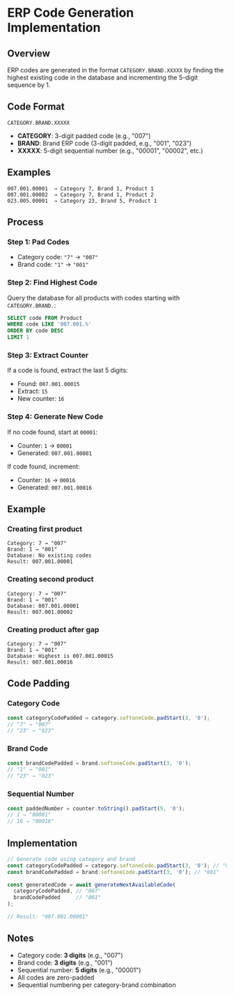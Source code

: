 # ERP Code Generation Implementation

## Overview
ERP codes are generated in the format `CATEGORY.BRAND.XXXXX` by finding the highest existing code in the database and incrementing the 5-digit sequence by 1.

## Code Format
```
CATEGORY.BRAND.XXXXX
```
- **CATEGORY**: 3-digit padded code (e.g., "007")
- **BRAND**: Brand ERP code (3-digit padded, e.g., "001", "023")
- **XXXXX**: 5-digit sequential number (e.g., "00001", "00002", etc.)

## Examples
```
007.001.00001  → Category 7, Brand 1, Product 1
007.001.00002  → Category 7, Brand 1, Product 2
023.005.00001  → Category 23, Brand 5, Product 1
```

## Process

### Step 1: Pad Codes
- Category code: `"7"` → `"007"`
- Brand code: `"1"` → `"001"`

### Step 2: Find Highest Code
Query the database for all products with codes starting with `CATEGORY.BRAND.`:
```sql
SELECT code FROM Product 
WHERE code LIKE '007.001.%' 
ORDER BY code DESC 
LIMIT 1
```

### Step 3: Extract Counter
If a code is found, extract the last 5 digits:
- Found: `007.001.00015`
- Extract: `15`
- New counter: `16`

### Step 4: Generate New Code
If no code found, start at `00001`:
- Counter: `1` → `00001`
- Generated: `007.001.00001`

If code found, increment:
- Counter: `16` → `00016`
- Generated: `007.001.00016`

## Example

### Creating first product
```
Category: 7 → "007"
Brand: 1 → "001"
Database: No existing codes
Result: 007.001.00001
```

### Creating second product
```
Category: 7 → "007"
Brand: 1 → "001"
Database: 007.001.00001
Result: 007.001.00002
```

### Creating product after gap
```
Category: 7 → "007"
Brand: 1 → "001"
Database: Highest is 007.001.00015
Result: 007.001.00016
```

## Code Padding

### Category Code
```typescript
const categoryCodePadded = category.softoneCode.padStart(3, '0');
// "7" → "007"
// "23" → "023"
```

### Brand Code
```typescript
const brandCodePadded = brand.softoneCode.padStart(3, '0');
// "1" → "001"
// "23" → "023"
```

### Sequential Number
```typescript
const paddedNumber = counter.toString().padStart(5, '0');
// 1 → "00001"
// 16 → "00016"
```

## Implementation

```typescript
// Generate code using category and brand
const categoryCodePadded = category.softoneCode.padStart(3, '0'); // "007"
const brandCodePadded = brand.softoneCode.padStart(3, '0'); // "001"

const generatedCode = await generateNextAvailableCode(
  categoryCodePadded, // "007"
  brandCodePadded     // "001"
);

// Result: "007.001.00001"
```

## Notes
- Category code: **3 digits** (e.g., "007")
- Brand code: **3 digits** (e.g., "001")  
- Sequential number: **5 digits** (e.g., "00001")
- All codes are zero-padded
- Sequential numbering per category-brand combination
